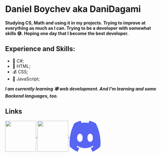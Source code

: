 # Daniel Boychev aka DaniDagami
**Studying CS, Math and using it in my projects. Trying to improve at everything as much as I can.
Trying to be a developer with somewhat skills 😅.
Hoping one day that I become the best developer.**
## Experience and Skills:
+ 🗿 C#;
+ 💸 HTML;
+ 💰 CSS;
+ 🤑 JavaScript;

_**I am currently learning 🕸 web development.
And I'm learning and some Backend languages, too.**_
## Links


<a href="https://www.reddit.com/user/DaniDagami">
  <img width="100px" height="100px" align="center" src="https://www.redditinc.com/assets/images/site/reddit-logo.png">
</a>
<a href="https://www.instagram.com/daniel_boychev/">
  <img width="100px" height="100px" align="center" src="https://upload.wikimedia.org/wikipedia/commons/thumb/e/e7/Instagram_logo_2016.svg/2048px-Instagram_logo_2016.svg.png">
</a>
<a href="https://discordapp.com/users/723415731852804147">
    <img width="100px" height="100px" align="center" src="https://github.com/DaniDagami/DaniDagami/blob/main/discord-mark-blue.svg">
  </a>
